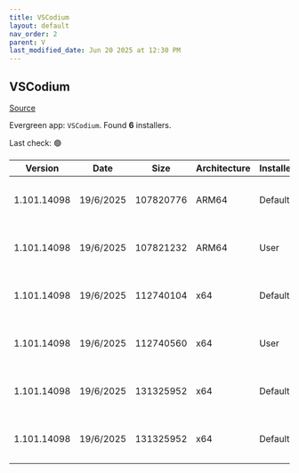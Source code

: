 ```yaml
---
title: VSCodium
layout: default
nav_order: 2
parent: V
last_modified_date: Jun 20 2025 at 12:30 PM
---
```


## VSCodium

[Source](https://vscodium.com)

Evergreen app: `VSCodium`. Found **6** installers.

Last check: 🟢

| Version     | Date      | Size      | Architecture | InstallerType | Type | URI                                                                                                                                                                                                                                  |
| ----------- | --------- | --------- | ------------ | ------------- | ---- | ------------------------------------------------------------------------------------------------------------------------------------------------------------------------------------------------------------------------------------ |
| 1.101.14098 | 19/6/2025 | 107820776 | ARM64        | Default       | exe  | [https://github.com/VSCodium/vscodium/releases/download/1.101.14098/VSCodiumSetup-arm64-1.101.14098.exe](https://github.com/VSCodium/vscodium/releases/download/1.101.14098/VSCodiumSetup-arm64-1.101.14098.exe)                     |
| 1.101.14098 | 19/6/2025 | 107821232 | ARM64        | User          | exe  | [https://github.com/VSCodium/vscodium/releases/download/1.101.14098/VSCodiumUserSetup-arm64-1.101.14098.exe](https://github.com/VSCodium/vscodium/releases/download/1.101.14098/VSCodiumUserSetup-arm64-1.101.14098.exe)             |
| 1.101.14098 | 19/6/2025 | 112740104 | x64          | Default       | exe  | [https://github.com/VSCodium/vscodium/releases/download/1.101.14098/VSCodiumSetup-x64-1.101.14098.exe](https://github.com/VSCodium/vscodium/releases/download/1.101.14098/VSCodiumSetup-x64-1.101.14098.exe)                         |
| 1.101.14098 | 19/6/2025 | 112740560 | x64          | User          | exe  | [https://github.com/VSCodium/vscodium/releases/download/1.101.14098/VSCodiumUserSetup-x64-1.101.14098.exe](https://github.com/VSCodium/vscodium/releases/download/1.101.14098/VSCodiumUserSetup-x64-1.101.14098.exe)                 |
| 1.101.14098 | 19/6/2025 | 131325952 | x64          | Default       | msi  | [https://github.com/VSCodium/vscodium/releases/download/1.101.14098/VSCodium-x64-1.101.14098.msi](https://github.com/VSCodium/vscodium/releases/download/1.101.14098/VSCodium-x64-1.101.14098.msi)                                   |
| 1.101.14098 | 19/6/2025 | 131325952 | x64          | Default       | msi  | [https://github.com/VSCodium/vscodium/releases/download/1.101.14098/VSCodium-x64-updates-disabled-1.101.14098.msi](https://github.com/VSCodium/vscodium/releases/download/1.101.14098/VSCodium-x64-updates-disabled-1.101.14098.msi) |
